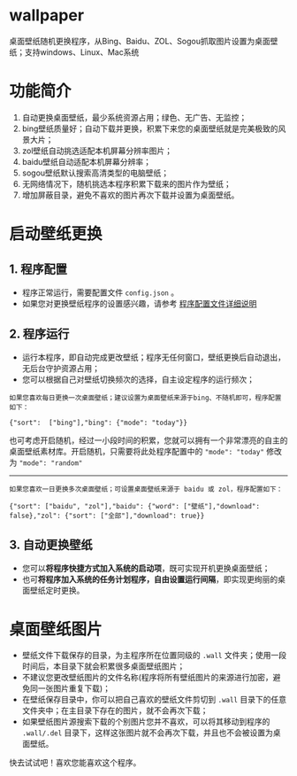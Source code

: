 # wallpaper
桌面壁纸随机更换程序，从Bing、Baidu、ZOL、Sogou抓取图片设置为桌面壁纸；支持windows、Linux、Mac系统

# 功能简介
1. 自动更换桌面壁纸，最少系统资源占用；绿色、无广告、无监控；
2. bing壁纸质量好；自动下载并更换，积累下来您的桌面壁纸就是完美极致的风景大片；
3. zol壁纸自动挑选适配本机屏幕分辨率图片；
4. baidu壁纸自动适配本机屏幕分辨率；
5. sogou壁纸默认搜索高清类型的电脑壁纸；
6. 无网络情况下，随机挑选本程序积累下载来的图片作为壁纸；
7. 增加屏蔽目录，避免不喜欢的图片再次下载并设置为桌面壁纸。

# 启动壁纸更换


## 1. 程序配置
- 程序正常运行，需要配置文件 `config.json` 。
- 如果您对更换壁纸程序的设置感兴趣，请参考  [程序配置文件详细说明](doc/setting.md "程序配置文件详细说明")

## 2. 程序运行
- 运行本程序，即自动完成更改壁纸；程序无任何窗口，壁纸更换后自动退出，无后台守护资源占用；
- 您可以根据自己对壁纸切换频次的选择，自主设定程序的运行频次；
```
如果您喜欢每日更换一次桌面壁纸；建议设置为桌面壁纸来源于bing、不随机即可，程序配置如下：

{"sort":  ["bing"],"bing": {"mode": "today"}}
```
也可考虑开启随机，经过一小段时间的积累，您就可以拥有一个非常漂亮的自主的桌面壁纸素材库。开启随机，只需要将此处程序配置中的 `"mode": "today"` 修改为 `"mode": "random"`

------

```
如果您喜欢一日更换多次桌面壁纸；可设置桌面壁纸来源于 baidu 或 zol，程序配置如下：

{"sort": ["baidu", "zol"],"baidu": {"word": ["壁纸"],"download": false},"zol": {"sort": ["全部"],"download": true}}
```
## 3. 自动更换壁纸
- 您可以**将程序快捷方式加入系统的启动项**，既可实现开机更换桌面壁纸；
- 也可**将程序加入系统的任务计划程序，自由设置运行间隔**，即实现更绚丽的桌面壁纸定时更换。

# 桌面壁纸图片

- 壁纸文件下载保存的目录，为主程序所在位置同级的 `.wall` 文件夹；使用一段时间后，本目录下就会积累很多桌面壁纸图片；
- 不建议您更改壁纸图片的文件名称(程序将所有壁纸图片的来源进行加密，避免同一张图片重复下载)；
- 在壁纸保存目录中，你可以把自己喜欢的壁纸文件剪切到 `.wall` 目录下的任意文件夹中；在主目录下存在的图片，就不会再次下载；
- 如果壁纸图片源搜索下载的个别图片您并不喜欢，可以将其移动到程序的 `.wall/.del` 目录下，这样这张图片就不会再次下载，并且也不会被设置为桌面壁纸。


快去试试吧！喜欢您能喜欢这个程序。

